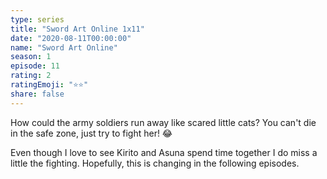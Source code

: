 ```yaml
---
type: series
title: "Sword Art Online 1x11"
date: "2020-08-11T00:00:00"
name: "Sword Art Online"
season: 1
episode: 11
rating: 2
ratingEmoji: "⭐️⭐️"
share: false
---
```


How could the army soldiers run away like scared little cats? You can't die in the safe zone, just try to fight her! 😂

Even though I love to see Kirito and Asuna spend time together I do miss a little the fighting. Hopefully, this is changing in the following episodes.
